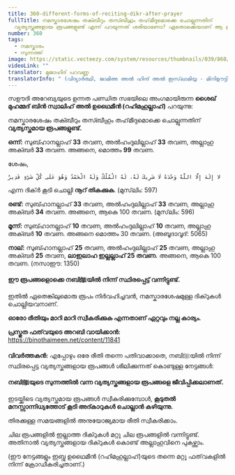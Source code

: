 ```yaml
---
title: 360-different-forms-of-reciting-dikr-after-prayer
fullTitle: നമസ്കാരശേഷം തക്ബീറും തസ്ബീഹും തഹ്‌മീദുമൊക്കെ ചൊല്ലുന്നതിന്
  വ്യത്യസ്തങ്ങളായ രൂപങ്ങളുണ്ട് എന്ന് പറയുന്നത് ശരിയാണോ? ഏതൊക്കെയാണ് ആ രൂപങ്ങൾ?
number: 360
tags:
  - നമസ്കാരം
  - സുന്നത്ത്
image: https://static.vecteezy.com/system/resources/thumbnails/039/860/574/small_2x/ai-generated-back-view-of-a-muslim-man-praying-in-mosque-ramadan-mubarak-islamic-concept-photo.jpg
videoLink: ""
translator: മുജാഹിദ് പറവണ്ണ
translatorInfo: " (വിദ്യാർത്ഥി, ജാമിഅ അൽ ഹിന്ദ് അൽ ഇസ്‌ലാമിയ്യ - മിനിഊട്ടി)"
---
```

സഊദി അറേബ്യയുടെ ഉന്നത പണ്ഡിത സഭയിലെ അംഗമായിരുന്ന **ശൈഖ് മുഹമ്മദ് ബിൻ സ്വാലിഹ് അൽ ഉഥൈമീൻ (റഹിമഹുല്ലാഹ്)** പറയുന്നു:  

നമസ്കാരശേഷം തക്ബീറും തസ്ബീഹും തഹ്‌മീദുമൊക്കെ ചൊല്ലുന്നതിന് **വ്യത്യസ്തമായ രൂപങ്ങളുണ്ട്.** 

**ഒന്ന്:** സുബ്ഹാനല്ലാഹ് **33** തവണ, അൽഹംദുലില്ലാഹ് **33** തവണ, അല്ലാഹു അക്ബർ **33** തവണ. അങ്ങനെ, മൊത്തം **99** തവണ. 

ശേഷം,


`لا إِلَهَ إِلَّا اللَّهُ وَحْدَهُ لَا شَرِيكَ لَهُ، لَهُ الْمُلْكُ وَلَهُ الْحَمْدُ وَهُوَ عَلَى كُلِّ شَيْءٍ قَدِيرٌ
`

എന്ന ദിക്ർ കൂടി ചൊല്ലി **നൂറ് തികക്കുക**. (മുസ്‌ലിം: 597) 

**രണ്ട്:** സുബ്ഹാനല്ലാഹ് **33** തവണ, അൽഹംദുലില്ലാഹ് **33** തവണ, അല്ലാഹു അക്ബർ **34** തവണ. അങ്ങനെ, ആകെ 100 തവണ. (മുസ്‌ലിം: 596) 

**മൂന്ന്:** സുബ്ഹാനല്ലാഹ് **10** തവണ, അൽഹംദുലില്ലാഹ് **10** തവണ, അല്ലാഹു അക്ബർ **10** തവണ. അങ്ങനെ മൊത്തം 30 തവണ. (അബൂദാവൂദ്: 5065) 

**നാല്:** സുബ്ഹാനല്ലാഹ് **25** തവണ, അൽഹംദുലില്ലാഹ് **25** തവണ, അല്ലാഹു അക്ബർ **25** തവണ, **ലാഇലാഹ ഇല്ലല്ലാഹ് 25 തവണ.** അങ്ങനെ, ആകെ 100 തവണ. (നസാഈ: 1350) 

**ഈ രൂപങ്ങളൊക്കെ നബിﷺയിൽ നിന്ന് സ്ഥിരപ്പെട്ട് വന്നിട്ടുണ്ട്.** 

ഇതിൽ ഏതെങ്കിലുമൊരു രൂപം നിർവഹിച്ചവൻ, നമസ്കാരശേഷമുള്ള ദിക്റുകൾ ചൊല്ലിയവനാണ്.

**ഓരോ രീതിയും മാറി മാറി സ്വീകരിക്കുക എന്നതാണ് ഏറ്റവും നല്ല കാര്യം.** 

**പ്രസ്തുത ഫത്‌വയുടെ അറബി വായിക്കാൻ:** 
<https://binothaimeen.net/content/11841>

**വിവർത്തകൻ:** 
എപ്പോഴും ഒരേ രീതി തന്നെ പതിവാക്കാതെ, നബിﷺയിൽ നിന്ന് സ്ഥിരപ്പെട്ട വ്യത്യസ്തങ്ങളായ രൂപങ്ങൾ ശീലിക്കുന്നത് കൊണ്ടുള്ള നേട്ടങ്ങൾ: 

**നബിﷺയുടെ സുന്നത്തിൽ വന്ന വ്യത്യസ്തങ്ങളായ രൂപങ്ങളെ ജീവിപ്പിക്കലാണത്.**   

ഇടയ്ക്കിടെ വ്യത്യസ്തമായ രൂപങ്ങൾ സ്വീകരിക്കുമ്പോൾ, **കൂടുതൽ മനസ്സാന്നിധ്യത്തോട് കൂടി അദ്കാറുകൾ ചൊല്ലാൻ കഴിയുന്നു.** 

തിരക്കുള്ള സമയങ്ങളിൽ അനുയോജ്യമായ രീതി സ്വീകരിക്കാം.

ചില രൂപങ്ങളിൽ ഇല്ലാത്ത ദിക്റുകൾ മറ്റു ചില രൂപങ്ങളിൽ വന്നിട്ടുണ്ട്. അതിനാൽ വ്യത്യസ്തങ്ങളായ ദിക്റുകൾ കൊണ്ട് അല്ലാഹുവിനെ പുകഴ്ത്താം.

(ഈ നേട്ടങ്ങളും ഇബ്നു ഉഥൈമീൻ (റഹിമഹുല്ലാഹ്)യുടെ തന്നെ മറ്റു ഫത്‌വകളിൽ നിന്ന് ക്രോഡീകരിച്ചതാണ്.)